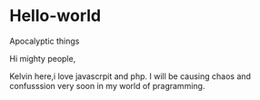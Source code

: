 # Hello-world
Apocalyptic things

Hi mighty people,

Kelvin here,i love javascrpit and php.
I will be causing chaos and confusssion very soon in my world of pragramming.

